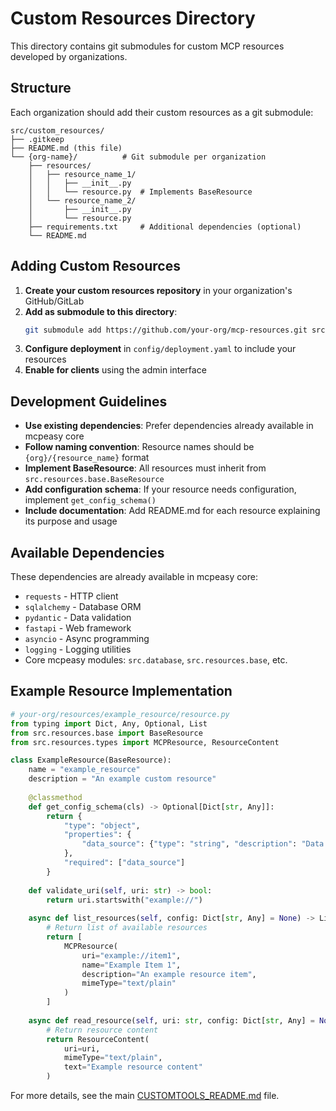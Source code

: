 # Custom Resources Directory

This directory contains git submodules for custom MCP resources developed by organizations.

## Structure

Each organization should add their custom resources as a git submodule:

```
src/custom_resources/
├── .gitkeep
├── README.md (this file)
└── {org-name}/          # Git submodule per organization
    ├── resources/
    │   ├── resource_name_1/
    │   │   ├── __init__.py
    │   │   └── resource.py  # Implements BaseResource
    │   └── resource_name_2/
    │       ├── __init__.py
    │       └── resource.py
    ├── requirements.txt     # Additional dependencies (optional)
    └── README.md
```

## Adding Custom Resources

1. **Create your custom resources repository** in your organization's GitHub/GitLab
2. **Add as submodule to this directory**:
   ```bash
   git submodule add https://github.com/your-org/mcp-resources.git src/custom_resources/your-org
   ```
3. **Configure deployment** in `config/deployment.yaml` to include your resources
4. **Enable for clients** using the admin interface

## Development Guidelines

- **Use existing dependencies**: Prefer dependencies already available in mcpeasy core
- **Follow naming convention**: Resource names should be `{org}/{resource_name}` format
- **Implement BaseResource**: All resources must inherit from `src.resources.base.BaseResource`
- **Add configuration schema**: If your resource needs configuration, implement `get_config_schema()`
- **Include documentation**: Add README.md for each resource explaining its purpose and usage

## Available Dependencies

These dependencies are already available in mcpeasy core:
- `requests` - HTTP client
- `sqlalchemy` - Database ORM
- `pydantic` - Data validation
- `fastapi` - Web framework
- `asyncio` - Async programming
- `logging` - Logging utilities
- Core mcpeasy modules: `src.database`, `src.resources.base`, etc.

## Example Resource Implementation

```python
# your-org/resources/example_resource/resource.py
from typing import Dict, Any, Optional, List
from src.resources.base import BaseResource
from src.resources.types import MCPResource, ResourceContent

class ExampleResource(BaseResource):
    name = "example_resource"
    description = "An example custom resource"
    
    @classmethod
    def get_config_schema(cls) -> Optional[Dict[str, Any]]:
        return {
            "type": "object",
            "properties": {
                "data_source": {"type": "string", "description": "Data source URL"}
            },
            "required": ["data_source"]
        }
    
    def validate_uri(self, uri: str) -> bool:
        return uri.startswith("example://")
    
    async def list_resources(self, config: Dict[str, Any] = None) -> List[MCPResource]:
        # Return list of available resources
        return [
            MCPResource(
                uri="example://item1",
                name="Example Item 1",
                description="An example resource item",
                mimeType="text/plain"
            )
        ]
    
    async def read_resource(self, uri: str, config: Dict[str, Any] = None) -> ResourceContent:
        # Return resource content
        return ResourceContent(
            uri=uri,
            mimeType="text/plain",
            text="Example resource content"
        )
```

For more details, see the main [CUSTOMTOOLS_README.md](../../CUSTOMTOOLS_README.md) file.